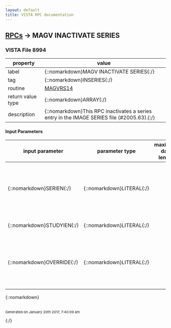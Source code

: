 ```yaml
---
layout: default
title: VISTA RPC documentation
---
```




## [RPCs](TableOfContent.md) &#8594; MAGV INACTIVATE SERIES 



### VISTA File 8994 


 property | value 
--- | --- 
 label | {::nomarkdown}MAGV INACTIVATE SERIES{:/}
 tag | {::nomarkdown}INSERIES{:/}
 routine | [MAGVRS14](http://code.osehra.org/dox/Routine_MAGVRS14_source.html)
 return value type | {::nomarkdown}ARRAY{:/}
 description | {::nomarkdown}This RPC inactivates a series entry in the IMAGE SERIES file (#2005.63).{:/}

#### Input Parameters

| input parameter | parameter type | maximum data length | required | description | 
| --- | --- | --- | --- | --- | 
| {::nomarkdown}SERIEN{:/} | {::nomarkdown}LITERAL{:/} |  |  | {::nomarkdown}If set to 1 this flag prevents the checking of the parent procedurereference prior to inactivation.{:/} | 
| {::nomarkdown}STUDYIEN{:/} | {::nomarkdown}LITERAL{:/} |  |  | {::nomarkdown}The IEN of the related study entry.{:/} | 
| {::nomarkdown}OVERRIDE{:/} | {::nomarkdown}LITERAL{:/} |  |  | {::nomarkdown}If set to 1 this flag prevents the checking of the parent procedurereference prior to inactivation.{:/} | 

{::nomarkdown} <br/><br/><p style="font-size: 11px">Generated on January 20th 2017, 7:40:09 am</p>{:/}